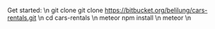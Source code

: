 Get started: \n 
git clone git clone https://bitbucket.org/belilung/cars-rentals.git \n
cd cars-rentals \n
meteor npm install \n
meteor \n